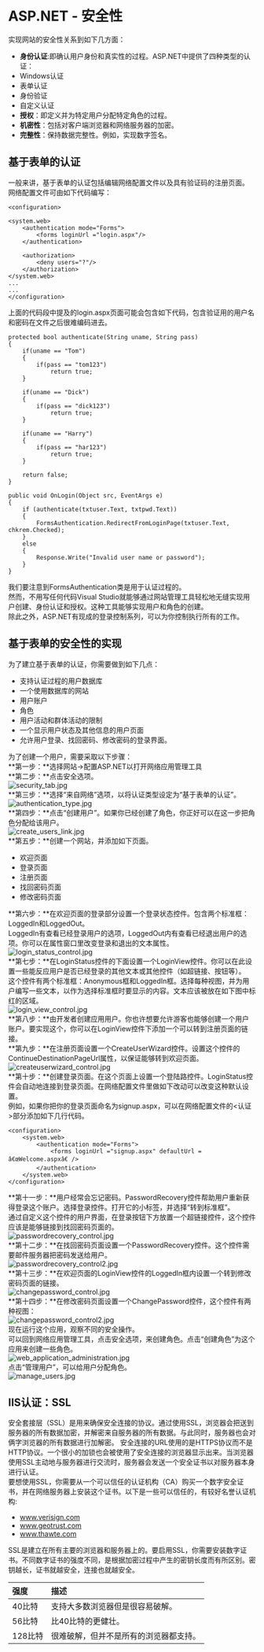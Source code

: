 # ASP.NET - 安全性
实现网站的安全性关系到如下几方面：  

- **身份认证**:即确认用户身份和真实性的过程。ASP.NET中提供了四种类型的认证：  
 - Windows认证
 - 表单认证
 - 身份验证
 - 自定义认证
- **授权**：即定义并为特定用户分配特定角色的过程。
- **机密性**：包括对客户端浏览器和网络服务器的加密。
- **完整性**：保持数据完整性。例如，实现数字签名。

## 基于表单的认证
一般来讲，基于表单的认证包括编辑网络配置文件以及具有验证码的注册页面。  
网络配置文件可由如下代码编写：  

```
<configuration>

<system.web>
    <authentication mode="Forms">
        <forms loginUrl ="login.aspx"/>
    </authentication>
   
    <authorization>
        <deny users="?"/>
    </authorization>
</system.web>
...
...
</configuration>
```

上面的代码段中提及的login.aspx页面可能会包含如下代码，包含验证用的用户名和密码在文件之后很难编码进去。

```
protected bool authenticate(String uname, String pass)
{
    if(uname == "Tom")
    {
        if(pass == "tom123")
            return true;
    }
   
    if(uname == "Dick")
    {
        if(pass == "dick123")
            return true;
    }
   
    if(uname == "Harry")
    {
        if(pass == "har123")
            return true;
    }
   
    return false;
}

public void OnLogin(Object src, EventArgs e)
{
    if (authenticate(txtuser.Text, txtpwd.Text))
    {
        FormsAuthentication.RedirectFromLoginPage(txtuser.Text, chkrem.Checked);
    }
    else
    {
        Response.Write("Invalid user name or password");
    }
}
```

我们要注意到FormsAuthentication类是用于认证过程的。  
然而，不用写任何代码Visual Studio就能够通过网站管理工具轻松地无缝实现用户创建、身份认证和授权。这种工具能够实现用户和角色的创建。  
除此之外，ASP.NET有现成的登录控制系列，可以为你控制执行所有的工作。  
## 基于表单的安全性的实现
为了建立基于表单的认证，你需要做到如下几点：

- 支持认证过程的用户数据库
- 一个使用数据库的网站
- 用户账户
- 角色
- 用户活动和群体活动的限制
- 一个显示用户状态及其他信息的用户页面
- 允许用户登录、找回密码、修改密码的登录界面。

为了创建一个用户，需要采取以下步骤：  
**第一步：**选择网站->配置ASP.NET以打开网络应用管理工具  
**第二步：**点击安全选项。  
![security_tab.jpg](images/security_tab.jpg)  
**第三步：**选择“来自网络”选项，以将认证类型设定为“基于表单的认证”。  
![authentication_type.jpg](images/authentication_type.jpg)  
**第四步：**点击“创建用户”。如果你已经创建了角色，你正好可以在这一步把角色分配给该用户。  
![create_users_link.jpg](images/create_users_link.jpg)  
**第五步：**创建一个网站，并添加如下页面。  

- 欢迎页面
- 登录页面
- 注册页面
- 找回密码页面
- 修改密码页面

**第六步：**在欢迎页面的登录部分设置一个登录状态控件。包含两个标准框：LoggedIn和LoggedOut。  
LoggedIn有查看已经登录用户的选项，LoggedOut内有查看已经退出用户的选项。你可以在属性窗口里改变登录和退出的文本属性。  
![login_status_control.jpg](images/login_status_control.jpg)  
**第七步：**在LoginStatus控件的下面设置一个LoginView控件。你可以在此设置一些能反应用户是否已经登录的其他文本或其他控件（如超链接、按钮等）。  
这个控件有两个标准框：Anonymous框和LoggedIn框。选择每种视图，并为用户编写一些文本，以作为选择标准框时要显示的内容。文本应该被放在如下图中标红的区域。  
![login_view_control.jpg](images/login_view_control.jpg)  
**第八步：**由开发者创建应用用户。你也许想要允许游客也能够创建一个用户账户。要实现这个，你可以在LoginView控件下添加一个可以转到注册页面的链接。  
**第九步：**在注册页面设置一个CreateUserWizard控件。设置这个控件的ContinueDestinationPageUrl属性，以保证能够转到欢迎页面。  
![createuserwizard_control.jpg](images/createuserwizard_control.jpg)  
**第十步：**创建登录页面。在这个页面上设置一个登陆路控件。LoginStatus控件会自动地连接到登录页面。在网络配置文件里做如下改动可以改变这种默认设置。  
例如，如果你把你的登录页面命名为signup.aspx，可以在网络配置文件的<认证>部分添加如下几行代码。  

```
<configuration>
    <system.web>
        <authentication mode="Forms">
            <forms loginUrl ="signup.aspx" defaultUrl = â€œWelcome.aspxâ€ />
        </authentication>
    </system.web>
</configuration>
```

**第十一步：**用户经常会忘记密码。PasswordRecovery控件帮助用户重新获得登录这个账户。选择登录控件。打开它的小标签，并选择“转到标准框”。  
通过自定义这个控件的用户界面，在登录按钮下方放置一个超链接控件，这个控件应该是能够链接到找回密码页面的。  
![passwordrecovery_control.jpg](images/passwordrecovery_control.jpg)  
**第十二步：**在找回密码页面设置一个PasswordRecovery控件。这个控件需要邮件服务器把密码发送给用户。  
![passwordrecovery_control2.jpg](images/passwordrecovery_control2.jpg)  
**第十三步：**在欢迎页面的LoginView控件的LoggedIn框内设置一个转到修改密码页面的链接。  
![changepassword_control.jpg](images/changepassword_control.jpg)  
**第十四步：**在修改密码页面设置一个ChangePassword控件，这个控件有两种视图：  
![changepassword_control2.jpg](images/changepassword_control2.jpg)  
现在运行这个应用，观察不同的安全操作。  
可以回到网络应用管理工具，点击安全选项，来创建角色。点击“创建角色”为这个应用来创建一些角色。  
![web_application_administration.jpg](images/web_application_administration.jpg)  
点击“管理用户”，可以给用户分配角色。  
![manage_users.jpg](images/manage_users.jpg)  
## IIS认证：SSL
安全套接层（SSL）是用来确保安全连接的协议。通过使用SSL，浏览器会把送到服务器的所有数据加密，并解密来自服务器的所有数据。与此同时，服务器也会对俩字浏览器的所有数据进行加解密。
安全连接的URL使用的是HTTPS协议而不是HTTP协议。一个很小的加锁也会被使用了安全连接的浏览器显示出来。当浏览器使用SSL主动地与服务器进行交流时，服务器会发送一个安全证书以对服务器本身进行认证。  
要想使用SSL，你需要从一个可以信任的认证机构（CA）购买一个数字安全证书，并在网络服务器上安装这个证书。以下是一些可以信任的，有较好名誉认证机构:  

- www.verisign.com
- www.geotrust.com
- www.thawte.com

SSL是建立在所有主要的浏览器和服务器上的。要启用SSL，你需要安装数字证书。不同数字证书的强度不同，是根据加密过程中产生的密钥长度而有所区别。密钥越长，证书就越安全，连接也就越安全。  


|强度   | 描述         |
|:---------|:------------|  
|40比特|支持大多数浏览器但是很容易破解。 |  
|56比特|比40比特的更健壮。|
|128比特|很难破解，但并不是所有的浏览器都支持。|


